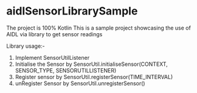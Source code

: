 # aidlSensorLibrarySample
The project is 100% Kotlin
This is a sample project showcasing the use of AIDL via library to get sensor readings 

Library usage:-

1. Implement SensorUtilListener
2. Initialise the Sensor by 
SensorUtil.initialiseSensor(CONTEXT, SENSOR_TYPE, SENSORUTILLISTENER)
3. Register sensor by 
SensorUtil.registerSensor(TIME_INTERVAL)
4. unRegister Sensor by
SensorUtil.unregisterSensor()


